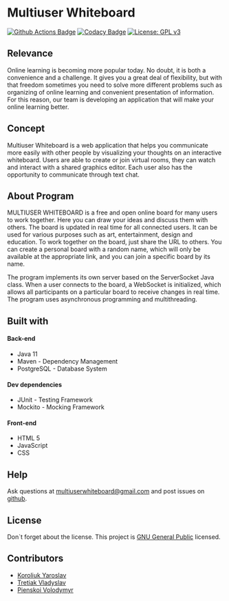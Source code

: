 # Multiuser Whiteboard

[![Github Actions Badge](https://github.com/InvictoProjects/Multiuser_Whiteboard/workflows/Java%20CI%20with%20Maven/badge.svg)](https://github.com/InvictoProjects/Multiuser_Whiteboard/actions?query=workflow%3A%22Java+CI+with+Maven%22)
[![Codacy Badge](https://api.codacy.com/project/badge/Grade/fed4c742f21e4c69b22a6b55c9ff0710)](https://app.codacy.com/gh/InvictoProjects/Multiuser_Whiteboard?utm_source=github.com&utm_medium=referral&utm_content=InvictoProjects/Multiuser_Whiteboard&utm_campaign=Badge_Grade_Settings)
[![License: GPL v3](https://img.shields.io/badge/License-GPLv3-blue.svg)](https://www.gnu.org/licenses/gpl-3.0)

## Relevance
Online learning is becoming more popular today. No doubt, it is both a convenience and a challenge. It gives you a great deal of flexibility, but with that freedom sometimes you need to solve more different problems such as organizing of online learning and convenient presentation of information. For this reason, our team is developing an application that will make your online learning better.

## Concept
Multiuser Whiteboard is a web application that helps you communicate more easily with other people by visualizing your thoughts on an interactive whiteboard. Users are able to create or join virtual rooms, they can watch and interact with a shared graphics editor. Each user also has the opportunity to communicate through text chat.
## About Program
MULTIUSER WHITEBOARD is a free and open online board for many users to work together. Here you can draw your ideas and discuss them with others. The board is updated in real time for all connected users. It can be used for various purposes such as art, entertainment, design and education. To work together on the board, just share the URL to others. You can create a personal board with a random name, which will only be available at the appropriate link, and you can join a specific board by its name.

The program implements its own server based on the ServerSocket Java class. When a user connects to the board, a WebSocket is initialized, which allows all participants on a particular board to receive changes in real time. The program uses asynchronous programming and multithreading.
## Built with
#### Back-end
* Java 11
* Maven - Dependency Management
* PostgreSQL - Database System
#### Dev dependencies
* JUnit - Testing Framework
* Mockito - Mocking Framework
#### Front-end
* HTML 5
* JavaScript
* CSS

## Help
Ask questions at <multiuserwhiteboard@gmail.com> and post issues on [github](https://github.com/InvictoProjects/Multiuser_Whiteboard/issues).
## License
Don\`t forget about the license. This project is [GNU General Public](https://www.gnu.org/licenses/gpl-3.0) licensed.
## Contributors
- [Koroliuk Yaroslav](https://github.com/Koroliuk)
- [Tretiak Vladyslav](https://github.com/Proxima-C)
- [Pienskoi Volodymyr](https://github.com/Pienskoi)
